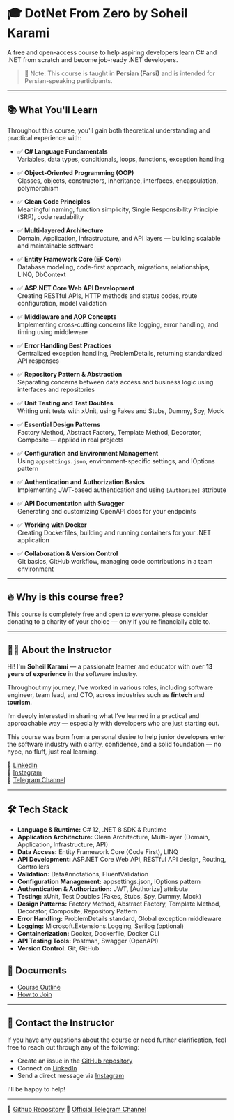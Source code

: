 # 🎓 DotNet From Zero by Soheil Karami

A free and open-access course to help aspiring developers learn C# and .NET from scratch and become job-ready .NET developers.

> 📌 Note: This course is taught in **Persian (Farsi)** and is intended for Persian-speaking participants.

---

## 📚 What You'll Learn

Throughout this course, you'll gain both theoretical understanding and practical experience with:

- ✅ **C# Language Fundamentals**  
  Variables, data types, conditionals, loops, functions, exception handling

- ✅ **Object-Oriented Programming (OOP)**  
  Classes, objects, constructors, inheritance, interfaces, encapsulation, polymorphism

- ✅ **Clean Code Principles**  
  Meaningful naming, function simplicity, Single Responsibility Principle (SRP), code readability

- ✅ **Multi-layered Architecture**  
  Domain, Application, Infrastructure, and API layers — building scalable and maintainable software

- ✅ **Entity Framework Core (EF Core)**  
  Database modeling, code-first approach, migrations, relationships, LINQ, DbContext

- ✅ **ASP.NET Core Web API Development**  
  Creating RESTful APIs, HTTP methods and status codes, route configuration, model validation

- ✅ **Middleware and AOP Concepts**  
  Implementing cross-cutting concerns like logging, error handling, and timing using middleware

- ✅ **Error Handling Best Practices**  
  Centralized exception handling, ProblemDetails, returning standardized API responses

- ✅ **Repository Pattern & Abstraction**  
  Separating concerns between data access and business logic using interfaces and repositories

- ✅ **Unit Testing and Test Doubles**  
  Writing unit tests with xUnit, using Fakes and Stubs, Dummy, Spy, Mock

- ✅ **Essential Design Patterns**  
  Factory Method, Abstract Factory, Template Method, Decorator, Composite — applied in real projects

- ✅ **Configuration and Environment Management**  
  Using `appsettings.json`, environment-specific settings, and IOptions pattern

- ✅ **Authentication and Authorization Basics**  
  Implementing JWT-based authentication and using `[Authorize]` attribute

- ✅ **API Documentation with Swagger**  
  Generating and customizing OpenAPI docs for your endpoints

- ✅ **Working with Docker**  
  Creating Dockerfiles, building and running containers for your .NET application

- ✅ **Collaboration & Version Control**  
  Git basics, GitHub workflow, managing code contributions in a team environment

---

## 🔥 Why is this course free?

This course is completely free and open to everyone. please consider donating to a charity of your choice — only if you're financially able to.

---

## 👨‍🏫 About the Instructor

Hi! I'm **Soheil Karami** — a passionate learner and educator with over **13 years of experience** in the software industry.

Throughout my journey, I've worked in various roles, including software engineer, team lead, and CTO, across industries such as **fintech** and **tourism**.

I’m deeply interested in sharing what I’ve learned in a practical and approachable way — especially with developers who are just starting out.

This course was born from a personal desire to help junior developers enter the software industry with clarity, confidence, and a solid foundation — no hype, no fluff, just real learning.

📎 [LinkedIn](https://www.linkedin.com/in/soheilkarami/)  
📎 [Instagram](https://www.instagram.com/soheilkarami92/)  
📎 [Telegram Channel](https://t.me/DotNetFromZeroBySoheilKarami)

---

## 🛠 Tech Stack

- **Language & Runtime:** C# 12, .NET 8 SDK & Runtime
- **Application Architecture:** Clean Architecture, Multi-layer (Domain, Application, Infrastructure, API)
- **Data Access:** Entity Framework Core (Code First), LINQ
- **API Development:** ASP.NET Core Web API, RESTful API design, Routing, Controllers
- **Validation:** DataAnnotations, FluentValidation
- **Configuration Management:** appsettings.json, IOptions pattern
- **Authentication & Authorization:** JWT, [Authorize] attribute
- **Testing:** xUnit, Test Doubles (Fakes, Stubs, Spy, Dummy, Mock)
- **Design Patterns:** Factory Method, Abstract Factory, Template Method, Decorator, Composite, Repository Pattern
- **Error Handling:** ProblemDetails standard, Global exception middleware
- **Logging:** Microsoft.Extensions.Logging, Serilog (optional)
- **Containerization:** Docker, Dockerfile, Docker CLI
- **API Testing Tools:** Postman, Swagger (OpenAPI)
- **Version Control:** Git, GitHub

## 📄 Documents

- [Course Outline](./docs/course-outline.md)
- [How to Join](./docs/how-to-join.md)

---

## 📩 Contact the Instructor

If you have any questions about the course or need further clarification, feel free to reach out through any of the following:

- Create an issue in the [GitHub repository](https://github.com/sohilww)
- Connect on [LinkedIn](https://www.linkedin.com/in/soheilkarami/)
- Send a direct message via [Instagram](https://www.instagram.com/soheilkarami92/)

I'll be happy to help!

---

📢 [Github Repository](https://github.com/sohilww/DotNet-From-Zero-by-Soheil-Karami)
📢 [Official Telegram Channel](https://t.me/DotNetFromZeroBySoheilKarami)
